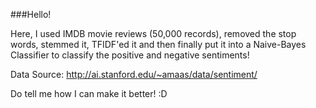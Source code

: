 ###Hello!

Here, I used IMDB movie reviews (50,000 records), removed the stop words, stemmed it, TFIDF'ed it and then finally put it
into a Naive-Bayes Classifier to classify the positive and negative sentiments!

Data Source: http://ai.stanford.edu/~amaas/data/sentiment/

Do tell me how I can make it better! :D
